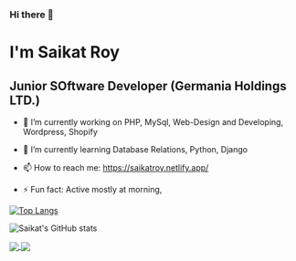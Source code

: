 ### Hi there 👋

# I'm Saikat Roy
## Junior SOftware Developer (Germania Holdings LTD.)

<!--
**njmsaikat/njmsaikat** is a ✨ _special_ ✨ repository because its `README.md` (this file) appears on your GitHub profile.
Here are some ideas to get you started:
-->


- 🔭 I’m currently working on PHP, MySql, Web-Design and Developing, Wordpress, Shopify

- 🌱 I’m currently learning Database Relations, Python, Django
<!--
- 👯 I’m looking to collaborate on ...
- 🤔 I’m looking for help with ...

- 😄 Pronouns: Soikot Roy

- 💬 Ask me about ...
-->
- 📫 How to reach me: https://saikatroy.netlify.app/


- ⚡ Fun fact: Active mostly at morning,

[![Top Langs](https://github-readme-stats.vercel.app/api/top-langs/?username=njmsaikat&layout=compact)](https://github.com/njmsaikat/github-readme-stats)


![Saikat's GitHub stats](https://github-readme-stats.vercel.app/api?username=njmsaikat&show_icons=true&theme=radical)

<a href="https://github.com/njmsaikat/github-readme-stats">
  <img align="center" src="https://github-readme-stats.vercel.app/api/pin/?username=njmsaikat&repo=github-readme-stats" />
</a>
<a href="https://github.com/njmsaikat/convoychat">
  <img align="center" src="https://github-readme-stats.vercel.app/api/pin/?username=njmsaikat&repo=convoychat" />
</a>


